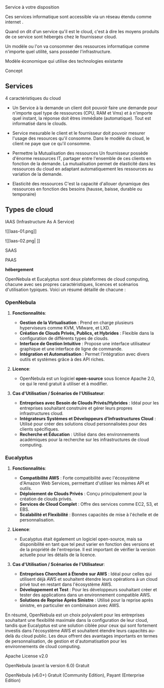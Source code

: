 Service à votre disposition 

Ces services informatique sont accessible via  un réseau étendu comme internet .

Quand on dit d'un service qu'il est le cloud, c'est à dire les moyens produits de ce service sont hébergés chez le fournisseur cloud.


 Un modèle ou l'on va consommer des ressources informatique comme n'importe quel utilité, sans posséder l'infrastructure.

Modèle économique qui utilise des technologies existante 


Concept 

## **Services**

4 caractéristiques du cloud

- Un Service à la demande 
un client doit pouvoir faire une demande pour n'importe quel type de ressources (CPU, RAM et Vms) et à n'importe quel instant, la réponse doit êtres immédiate (automatique). Tout est informatisé dans le  clouds.

- Service mesurable 
le client et le fournisseur doit pouvoir mesurer l'usage des resources qu'il consomme. 
Dans le modèle du cloud, le client ne paye que ce qu'il consomme.

- Permettre la Mutualisation des ressources
Un fournisseur possède d'énorme ressources IT, partager entre l'ensemble de ces clients en fonction de la demande. 
La mutualisation permet de élasticité dans les ressources du cloud en adaptant automatiquement les ressources au variation de la demande.

- Elasticité des ressources 
C'est la capacité d'allouer dynamique des ressources en fonction des besoins  (hausse, baisse, durable ou temporaire) 



## **Types de cloud**

IAAS (Infrastructure As A Service) 

![[Iaas-01.png]]

![[Iaas-02.png| ]]

SAAS

PAAS 



**hébergement**



























OpenNebula et Eucalyptus sont deux plateformes de cloud computing, chacune avec ses propres caractéristiques, licences et scénarios d'utilisation typiques. Voici un résumé détaillé de chacune :

### OpenNebula

1. **Fonctionnalités**:
   - **Gestion de la Virtualisation** : Prend en charge plusieurs hyperviseurs comme KVM, VMware, et LXD.
   - **Création de Clouds Privés, Publics, et Hybrides** : Flexible dans la configuration de différents types de clouds.
   - **Interface de Gestion Intuitive** : Propose une interface utilisateur graphique et une interface de ligne de commande.
   - **Intégration et Automatisation** : Permet l'intégration avec divers outils et systèmes grâce à des API riches.

2. **Licence**:
   - OpenNebula est un logiciel **open-source** sous licence Apache 2.0, ce qui le rend gratuit à utiliser et à modifier.

3. **Cas d'Utilisation / Scénarios de l'Utilisateur**:
   - **Entreprises avec Besoin de Clouds Privés/Hybrides** : Idéal pour les entreprises souhaitant construire et gérer leurs propres infrastructures cloud.
   - **Intégrateurs Systèmes et Développeurs d'Infrastructures Cloud** : Utilisé pour créer des solutions cloud personnalisées pour des clients spécifiques.
   - **Recherche et Éducation** : Utilisé dans des environnements académiques pour la recherche sur les infrastructures de cloud computing.

### Eucalyptus

1. **Fonctionnalités**:
   - **Compatibilité AWS** : Forte compatibilité avec l'écosystème d'Amazon Web Services, permettant d'utiliser les mêmes API et outils.
   - **Déploiement de Clouds Privés** : Conçu principalement pour la création de clouds privés.
   - **Services de Cloud Complet** : Offre des services comme EC2, S3, et EBS.
   - **Scalabilité et Flexibilité** : Bonnes capacités de mise à l'échelle et de personnalisation.

2. **Licence**:
   - Eucalyptus était également un logiciel open-source, mais sa disponibilité en tant que tel peut varier en fonction des versions et de la propriété de l'entreprise. Il est important de vérifier la version actuelle pour les détails de la licence.

3. **Cas d'Utilisation / Scénarios de l'Utilisateur**:
   - **Entreprises Cherchant à Étendre sur AWS** : Idéal pour celles qui utilisent déjà AWS et souhaitent étendre leurs opérations à un cloud privé tout en restant dans l'écosystème AWS.
   - **Développement et Test** : Pour les développeurs souhaitant créer et tester des applications dans un environnement compatible AWS.
   - **Solutions de Reprise Après Sinistre** : Utilisé pour la reprise après sinistre, en particulier en combinaison avec AWS.

En résumé, OpenNebula est un choix polyvalent pour les entreprises souhaitant une flexibilité maximale dans la configuration de leur cloud, tandis que Eucalyptus est une solution ciblée pour ceux qui sont fortement investis dans l'écosystème AWS et souhaitent étendre leurs capacités au-delà du cloud public. Les deux offrent des avantages importants en termes de personnalisation, de gestion et d'automatisation pour les environnements de cloud computing.




Apache License v2.0

OpenNebula (avant la version 6.0)
Gratuit

OpenNebula (v6.0+)
Gratuit (Community Edition), Payant (Enterprise Edition)